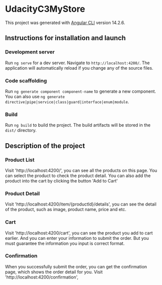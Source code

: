 # UdacityC3MyStore

This project was generated with [Angular CLI](https://github.com/angular/angular-cli) version 14.2.6.

##  Instructions for installation and launch

### Development server

Run `ng serve` for a dev server. Navigate to `http://localhost:4200/`. The application will automatically reload if you change any of the source files.

### Code scaffolding

Run `ng generate component component-name` to generate a new component. You can also use `ng generate directive|pipe|service|class|guard|interface|enum|module`.

### Build

Run `ng build` to build the project. The build artifacts will be stored in the `dist/` directory.

## Description of the project

### Product List

Visit 'http://localhost:4200/', you can see all the products on this page. You can select the product to check the product detail.
You can also add the product into the cart by clicking the button 'Add to Cart'

### Product Detail

Visit 'http://localhost:4200/item/{productId}/details', you can see the detail of the product, such as image, product name, price and etc.

### Cart 

Visit 'http://localhost:4200/cart', you can see the product you add to cart earlier. And you can enter your information to submit the order.
But you must guarantee the information you input is correct format.

### Confirmation

When you successfully submit the order, you can get the confirmation page, which shows the order detail for you.
Visit 'http://localhost:4200/confirmation', 


